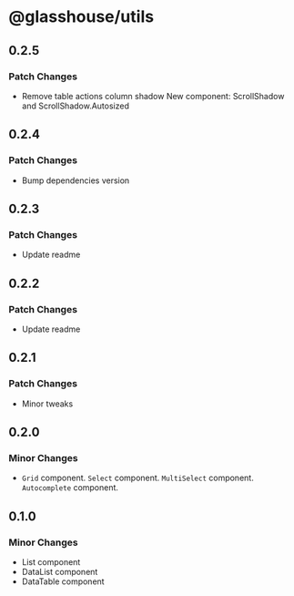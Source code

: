 # @glasshouse/utils

## 0.2.5

### Patch Changes

- Remove table actions column shadow
  New component: ScrollShadow and ScrollShadow.Autosized

## 0.2.4

### Patch Changes

- Bump dependencies version

## 0.2.3

### Patch Changes

- Update readme

## 0.2.2

### Patch Changes

- Update readme

## 0.2.1

### Patch Changes

- Minor tweaks

## 0.2.0

### Minor Changes

- `Grid` component.
  `Select` component.
  `MultiSelect` component.
  `Autocomplete` component.

## 0.1.0

### Minor Changes

- List component
- DataList component
- DataTable component
